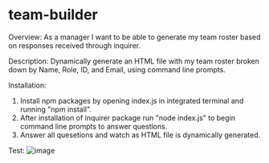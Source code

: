 # team-builder

Overview:
As a manager I want to be able to generate my team roster based on responses received through inquirer.

Description:
Dynamically generate an HTML file with my team roster broken down by Name, Role, ID, and Email,  using command line prompts.

Installation:
1. Install npm packages by opening index.js in integrated terminal and running "npm install".
2. After installation of inquirer package run "node index.js" to begin command line prompts to answer questions.
3. Answer all quesetions and watch as HTML file is dynamically generated.

Test: 
![image](https://user-images.githubusercontent.com/110740700/210039322-798fcc83-e454-430e-b658-d2a86a57c68d.png)
